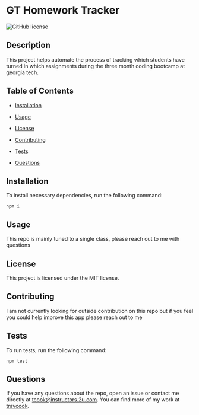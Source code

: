 # GT Homework Tracker
![GitHub license](https://img.shields.io/badge/license-MIT-blue.svg)

## Description

This project helps automate the process of tracking which students have turned in which assignments during the three month coding bootcamp at georgia tech.

## Table of Contents 

* [Installation](#installation)

* [Usage](#usage)

* [License](#license)

* [Contributing](#contributing)

* [Tests](#tests)

* [Questions](#questions)

## Installation

To install necessary dependencies, run the following command:

```
npm i
```

## Usage

This repo is mainly tuned to a single class, please reach out to me with questions

## License

This project is licensed under the MIT license.
  
## Contributing

I am not currently looking for outside contribution on this repo but if you feel you could help improve this app please reach out to me

## Tests

To run tests, run the following command:

```
npm test
```

## Questions

If you have any questions about the repo, open an issue or contact me directly at tcook@instructors.2u.com. You can find more of my work at [travcook](https://github.com/travcook/).

